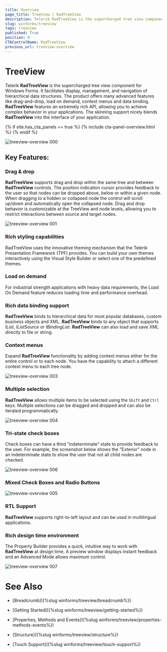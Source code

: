 ```yaml
---
title: Overview
page_title: TreeView | RadTreeView
description: Telerik RadTreeView is the supercharged tree view component for Windows Forms.
slug: winforms/treeview
tags: treeview
published: True
position: 0
CTAControlName: RadTreeView
previous_url: treeview-overview
---
```


# TreeView

Telerik **RadTreeView** is the supercharged tree view component for Windows Forms. It facilitates display, management, and navigation of hierarchical data structures. The product offers many advanced features like drag-and-drop, load on demand, context menus and data binding. **RadTreeView** features an extremely rich API, allowing you to achieve complex behavior in your applications. The skinning support nicely blends **RadTreeView** into the interface of your application.

{% if site.has_cta_panels == true %}
{% include cta-panel-overview.html %}
{% endif %}

![treeview-overview 000](images/treeview-overview000.png)

## Key Features:

### Drag & drop

**RadTreeView** supports drag and drop within the same tree and between **RadTreeView** controls. The position indication cursor provides feedback to the user so that nodes can be dropped above, below or within a given node. When dragging to a hidden or collapsed node the control will scroll up/down and automatically open the collapsed node. Drag and drop behavior is customizable at the TreeView and node levels, allowing you to restrict interactions between source and target nodes.

![treeview-overview 001](images/treeview-overview001.gif)

### Rich styling capabilities 

RadTreeView uses the innovative theming mechanism that the Telerik Presentation Framework (TPF) provides. You can build your own themes interactively using the Visual Style Builder or select one of the predefined themes.

### Load on demand

For industrial strength applications with heavy data requirements, the Load On Demand feature reduces loading time and performance overhead.

### Rich data binding support

**RadTreeView** binds to hierarchical data for most popular databases, custom business objects and XML. **RadTreeView** binds to any object that supports *IList*, *IListSource* or *IBindingList*. **RadTreeView** can also load and save XML directly to file or string.

### Context menus

Expand **RadTreeView** functionality by adding context menus either for the entire control or to each node. You have the capability to attach a different context menu to each tree node.

![treeview-overview 003](images/treeview-overview003.png)

### Multiple selection

**RadTreeView** allows multiple items to be selected using the `Shift` and `Ctrl` keys. Multiple selections can be dragged and dropped and can also be iterated programmatically.

![treeview-overview 004](images/treeview-overview004.png)

### Tri-state check boxes

Check boxes can have a third "indeterminate" state to provide feedback to the user. For example, the screenshot below shows the "Exterior" node in an indeterminate state to show the user that not all child nodes are checked.

![treeview-overview 006](images/treeview-overview006.png)

### Mixed Check Boxes and Radio Buttons

![treeview-overview 005](images/treeview-overview005.png)

### RTL Support

**RadTreeView** supports right-to-left layout and can be used in multilingual applications.

### Rich design time environment

The Property Builder provides a quick, intuitive way to work with **RadTreeView** at design time. A preview window displays instant feedback and an Advanced Mode allows maximum control.

![treeview-overview 007](images/treeview-overview007.png)

# See Also

* [Breadcrumb]({%slug winforms/treeview/breadcrumb%})

* [Getting Started]({%slug winforms/treeview/getting-started%})

* [Properties, Methods and Events]({%slug winforms/treeview/properties-methods-events%})

* [Structure]({%slug winforms/treeview/structure%})

* [Touch Support]({%slug winforms/treeview/touch-support%})

